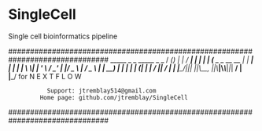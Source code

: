 # SingleCell
Single cell bioinformatics pipeline

###############################################################################
                 _____ _             _       _____     _ _ 
                / ____(_)           | |     / ____|   | | |
               | (___  _ _ __   __ _| | ___| |     ___| | |
                \\___ \\| | '_ \\ / _\' | |/ _ \\ |    / _ \\ | |
                ____) | | | | | (_| | |  __/ |___|  __/ | |
               |_____/|_|_| |_|\\__, |_|\\___|\\_____\\___|_|_|
                                  __/ |                      
                                 |___/   for  N E X T F L O W                       
                                        

               Support: jtremblay514@gmail.com
             Home page: github.com/jtremblay/SingleCell
###############################################################################
